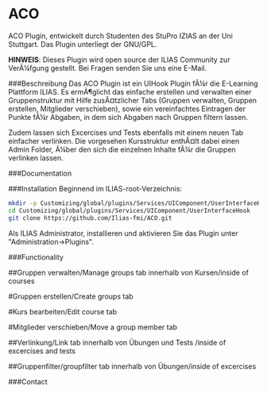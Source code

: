 ACO
============

ACO Plugin, entwickelt durch Studenten des StuPro IZIAS an der Uni Stuttgart. Das Plugin unterliegt der GNU/GPL. 

**HINWEIS**: Dieses Plugin wird open source der ILIAS Community zur VerÃ¼fgung gestellt. Bei Fragen senden Sie uns eine E-Mail.

###Beschreibung
Das ACO Plugin ist ein UIHook Plugin fÃ¼r die E-Learning Plattform ILIAS. Es ermÃ¶glicht das einfache erstellen und verwalten einer Gruppenstruktur mit Hilfe zusÃ¤tzlicher Tabs (Gruppen verwalten, Gruppen erstellen, Mitglieder verschieben), sowie ein vereinfachtes Eintragen der Punkte fÃ¼r Abgaben, in dem sich Abgaben nach Gruppen filtern lassen.

Zudem lassen sich Excercises und Tests ebenfalls mit einem neuen Tab einfacher verlinken. Die vorgesehen Kursstruktur enthÃ¤lt dabei einen Admin Folder, Ã¼ber den sich die einzelnen Inhalte fÃ¼r die Gruppen verlinken lassen. 

###Documentation


###Installation
Beginnend im ILIAS-root-Verzeichnis:
```bash
mkdir -p Customizing/global/plugins/Services/UIComponent/UserInterfaceHook/
cd Customizing/global/plugins/Services/UIComponent/UserInterfaceHook
git clone https://github.com/Ilias-fmi/ACO.git
```
Als ILIAS Administrator, installieren und aktivieren Sie das Plugin unter "Administration->Plugins".

###Functionality

##Gruppen verwalten/Manage groups tab 
innerhalb von Kursen/inside of courses

#Gruppen erstellen/Create groups tab

#Kurs bearbeiten/Edit course tab

#Mitglieder verschieben/Move a group member tab

##Verlinkung/Link tab
innerhalb von Übungen und Tests /inside of excercises and tests

##Gruppenfilter/groupfilter tab
innerhalb von Übungen/inside of excercises
 


###Contact




